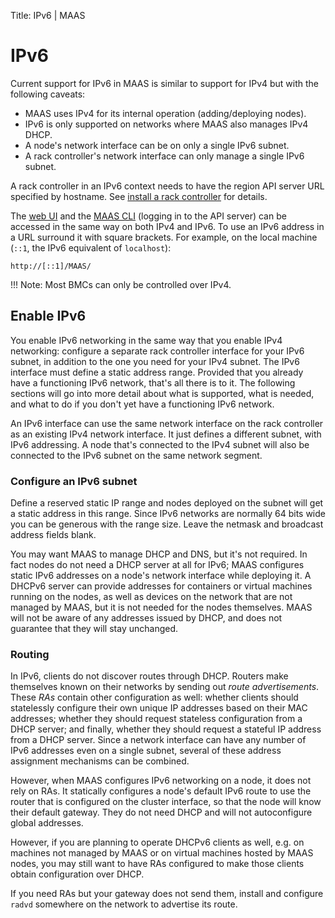 Title: IPv6 | MAAS


# IPv6

Current support for IPv6 in MAAS is similar to support for IPv4 but with the
following caveats:

- MAAS uses IPv4 for its internal operation (adding/deploying nodes).
- IPv6 is only supported on networks where MAAS also manages IPv4 DHCP.
- A node's network interface can be on only a single IPv6 subnet.
- A rack controller's network interface can only manage a single IPv6 subnet.

A rack controller in an IPv6 context needs to have the region API server URL
specified by hostname. See 
[install a rack controller](installconfig-rack.md#install-a-rack-controller)
for details.

The [web UI](installconfig-gui.md) and the [MAAS CLI](manage-cli.md) (logging
in to the API server) can be accessed in the same way on both IPv4 and IPv6.
To use an IPv6 address in a URL surround it with square brackets. For example,
on the local machine (`::1`, the IPv6 equivalent of `localhost`):

```nohighlight
http://[::1]/MAAS/
```

!!! Note: Most BMCs can only be controlled over IPv4.


## Enable IPv6

You enable IPv6 networking in the same way that you enable IPv4 networking:
configure a separate rack controller interface for your IPv6 subnet, in
addition to the one you need for your IPv4 subnet. The IPv6 interface must
define a static address range. Provided that you already have a functioning
IPv6 network, that's all there is to it. The following sections will go into
more detail about what is supported, what is needed, and what to do if you
don't yet have a functioning IPv6 network.

An IPv6 interface can use the same network interface on the rack controller as
an existing IPv4 network interface. It just defines a different subnet, with
IPv6 addressing. A node that's connected to the IPv4 subnet will also be
connected to the IPv6 subnet on the same network segment.

### Configure an IPv6 subnet

Define a reserved static IP range and nodes deployed on the subnet will get a
static address in this range. Since IPv6 networks are normally 64 bits wide you
can be generous with the range size. Leave the netmask and broadcast address
fields blank.

You may want MAAS to manage DHCP and DNS, but it's not required. In fact nodes
do not need a DHCP server at all for IPv6; MAAS configures static IPv6
addresses on a node's network interface while deploying it. A DHCPv6 server
can provide addresses for containers or virtual machines running on the nodes,
as well as devices on the network that are not managed by MAAS, but it is not
needed for the nodes themselves. MAAS will not be aware of any addresses
issued by DHCP, and does not guarantee that they will stay unchanged.

### Routing

In IPv6, clients do not discover routes through DHCP. Routers make themselves
known on their networks by sending out *route advertisements*. These *RAs*
contain other configuration as well: whether clients should statelessly
configure their own unique IP addresses based on their MAC addresses; whether
they should request stateless configuration from a DHCP server; and finally,
whether they should request a stateful IP address from a DHCP server. Since a
network interface can have any number of IPv6 addresses even on a single
subnet, several of these address assignment mechanisms can be combined.

However, when MAAS configures IPv6 networking on a node, it does not rely on
RAs. It statically configures a node's default IPv6 route to use the router
that is configured on the cluster interface, so that the node will know their
default gateway. They do not need DHCP and will not autoconfigure global
addresses.

However, if you are planning to operate DHCPv6 clients as well, e.g. on
machines not managed by MAAS or on virtual machines hosted by MAAS nodes, you
may still want to have RAs configured to make those clients obtain
configuration over DHCP.

If you need RAs but your gateway does not send them, install and configure
`radvd` somewhere on the network to advertise its route.

<!-- LEAVE THIS OUT FOR NOW
### Other installers and operating systems

Static IPv6 addresses are currently only configured on Ubuntu, when installed
using the "fast" installer. Other operating systems, or Ubuntu with the
classic Debian installer, will not have their IPv6 addresses configured. The
same applies when a user manually installs an operating system on a node, or
overwrites its networking configuration: the node will no longer have its
static IPv6 address configured, even if MAAS has allocated it to the node.

However, as long as the address remains allocated to the node, you may still
configure its operating system to use that address. The node can then use that
address as if it had been configured by MAAS.
-->

<!-- LEAVE THIS OUT FOR NOW. I DO NOT SEE THIS OPTION IN THE WEB UI ANYWAY.
## Disable IPv4

For advanced users, there is an experimental capability to deploy nodes with
pure IPv6, with IPv4 networking disabled. To enable this on a node, check the
"Disable IPv4 when deployed" box on the node's Edit page. The process of
managing and deploying the node will still largely work through IPv4, but once
deployed, the node will have IPv6 networking only.

In practice nodes may not be functional without IPv4 networking. A few things
are known to be needed in any case:
-->
